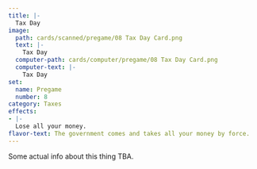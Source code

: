 ```yaml
---
title: |-
  Tax Day
image: 
  path: cards/scanned/pregame/08 Tax Day Card.png
  text: |-
    Tax Day
  computer-path: cards/computer/pregame/08 Tax Day Card.png
  computer-text: |-
    Tax Day
set:
  name: Pregame
  number: 8
category: Taxes
effects: 
- |-
  Lose all your money.
flavor-text: The government comes and takes all your money by force.
---
```

Some actual info about this thing TBA.
